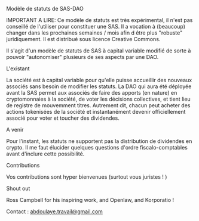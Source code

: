 Modèle de statuts de SAS-DAO


IMPORTANT A LIRE: Ce modèle de statuts est très expérimental, il n'est pas conseillé de l'utiliser pour constituer une SAS. Il a vocation à (beaucoup) changer dans les prochaines semaines / mois afin d être plus "robuste" juridiquement.  Il est distribué sous licence Creative Commons. 


Il s'agit d'un modèle de statuts de SAS à capital variable modifié de sorte à pouvoir "autonomiser" plusieurs de ses aspects par une DAO.


L'existant

La société est à capital variable pour qu'elle puisse accueillir des nouveaux associés sans besoin de modifier les statuts. La DAO qui aura été déployée avant la SAS permet aux associés de faire des apports (en nature) en cryptomonnaies à la société, de voter les décisions collectives, et tient lieu de registre de mouvemment titres. Autrement dit, chacun peut acheter des actions tokenisées de la société et instantanément devenir officiellement associé pour voter et toucher des dividendes.


A venir

Pour l'instant, les statuts ne supportent pas la distribution de dividendes en crypto. Il me faut élucider quelques questions d'ordre fiscalo-comptables avant d'inclure cette possibilité.


Contributions

Vos contributions sont hyper bienvenues (surtout vous juristes ! )


Shout out

Ross Campbell for his  inspiring work, and Openlaw, and Korporatio !


Contact : abdoulaye.travail@gmail.com
